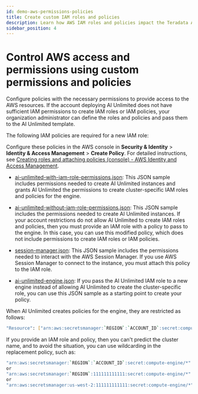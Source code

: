 ```yaml
---
id: demo-aws-permissions-policies
title: Create custom IAM roles and policies
description: Learn how AWS IAM roles and policies impact the Teradata AI Unlimited deployment.
sidebar_position: 4
---
```


# Control AWS access and permissions using custom permissions and policies

Configure policies with the necessary permissions to provide access to the AWS resources. If the account deploying AI Unlimited does not have sufficient IAM permissions to create IAM roles or IAM policies, your organization administrator can define the roles and policies and pass them to the AI Unlimited template. 

The following IAM policies are required for a new IAM role:

Configure these policies in the AWS console in **Security & Identity** > **Identity & Access Management** > **Create Policy**. For detailed instructions, see [Creating roles and attaching policies (console) - AWS Identity and Access Management](https://docs.aws.amazon.com/IAM/latest/UserGuide/access_policies_job-functions_create-policies.html).

- [ai-unlimited-with-iam-role-permissions.json](https://github.com/Teradata/ai-unlimited/blob/develop/deployments/aws/policies/ai-unlimited-with-iam-role-permissions.json): This JSON sample includes permissions needed to create AI Unlimited instances and grants AI Unlimited the permissions to create cluster-specific IAM roles and policies for the engine.

- [ai-unlimited-without-iam-role-permissions.json](https://github.com/Teradata/ai-unlimited/blob/develop/deployments/aws/policies/ai-unlimited-without-iam-role-permissions.json): This JSON sample includes the permissions needed to create AI Unlimited instances. If your account restrictions do not allow AI Unlimited to create IAM roles and policies, then you must provide an IAM role with a policy to pass to the engine. In this case, you can use this modified policy, which does not include permissions to create IAM roles or IAM policies.

- [session-manager.json](https://github.com/Teradata/ai-unlimited/blob/develop/deployments/aws/policies/session-manager.json): This JSON sample includes the permissions needed to interact with the AWS Session Manager. If you use AWS Session Manager to connect to the instance, you must attach this policy to the IAM role.

- [ai-unlimited-engine.json](https://github.com/Teradata/ai-unlimited/blob/develop/deployments/aws/policies/ai-unlimited-engine.json): If you pass the AI Unlimited IAM role to a new engine instead of allowing AI Unlimited to create the cluster-specific role, you can use this JSON sample as a starting point to create your policy.

When AI Unlimited creates policies for the engine, they are restricted as follows:

```bash
"Resource": ["arn:aws:secretsmanager:`REGION`:`ACCOUNT_ID`:secret:compute-engine/`CLUSTER_NAME`/`SECRET_NAME`"]
```

If you provide an IAM role and policy, then you can't predict the cluster name, and to avoid the situation, you can use wildcarding in the replacement policy, such as:

``` bash
"arn:aws:secretsmanager:`REGION`:`ACCOUNT_ID`:secret:compute-engine/*"
or
"arn:aws:secretsmanager:`REGION`:111111111111:secret:compute-engine/*"
or
"arn:aws:secretsmanager:us-west-2:111111111111:secret:compute-engine/*"
```

